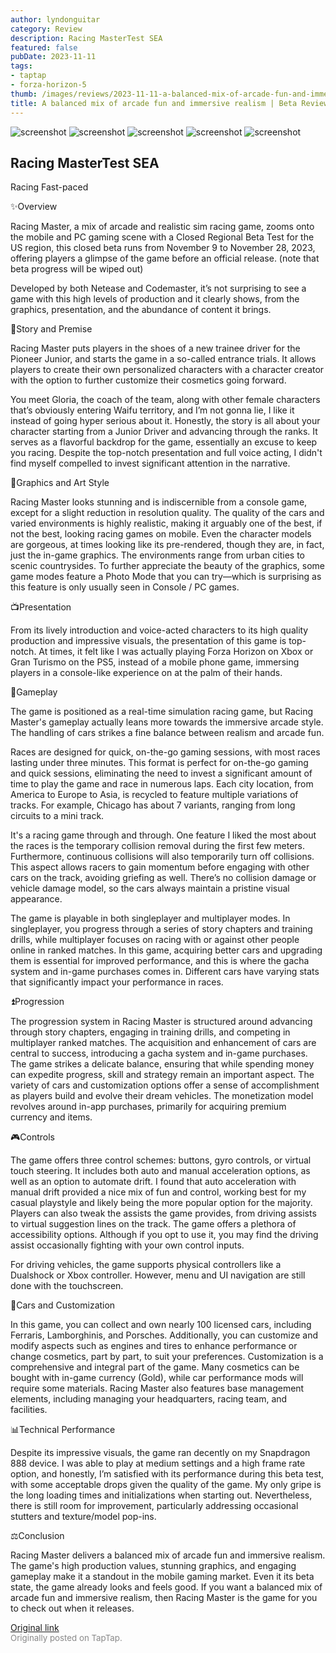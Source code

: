 ```yaml
---
author: lyndonguitar
category: Review
description: Racing MasterTest SEA
featured: false
pubDate: 2023-11-11
tags:
- taptap
- forza-horizon-5
thumb: /images/reviews/2023-11-11-a-balanced-mix-of-arcade-fun-and-immersive-realism--beta-review---racing-master-0.avif
title: A balanced mix of arcade fun and immersive realism | Beta Review - Racing Master
---
```


<div class="gallery">
  <img src="/images/reviews/2023-11-11-a-balanced-mix-of-arcade-fun-and-immersive-realism--beta-review---racing-master-0.avif" alt="screenshot" />
  <img src="/images/reviews/2023-11-11-a-balanced-mix-of-arcade-fun-and-immersive-realism--beta-review---racing-master-1.avif" alt="screenshot" />
  <img src="/images/reviews/2023-11-11-a-balanced-mix-of-arcade-fun-and-immersive-realism--beta-review---racing-master-2.avif" alt="screenshot" />
  <img src="/images/reviews/2023-11-11-a-balanced-mix-of-arcade-fun-and-immersive-realism--beta-review---racing-master-3.avif" alt="screenshot" />
  <img src="/images/reviews/2023-11-11-a-balanced-mix-of-arcade-fun-and-immersive-realism--beta-review---racing-master-4.avif" alt="screenshot" />
</div>

Racing MasterTest SEA
--
Racing
Fast-paced

✨Overview

Racing Master, a mix of arcade and realistic sim racing game, zooms onto the mobile and PC gaming scene with a Closed Regional Beta Test for the US region, this closed beta runs from November 9 to November 28, 2023, offering players a glimpse of the game before an official release. (note that beta progress will be wiped out)

Developed by both Netease and Codemaster, it’s not surprising to see a game with this high levels of production and it clearly shows, from the graphics, presentation, and the abundance of content it brings.

📖Story and Premise

Racing Master puts players in the shoes of a new trainee driver for the Pioneer Junior, and starts the game in a so-called entrance trials. It allows players to create their own personalized characters with a character creator with the option to further customize their cosmetics going forward.

You meet Gloria, the coach of the team, along with other female characters that’s obviously entering Waifu territory, and I’m not gonna lie, I like it instead of going hyper serious about it. Honestly, the story is all about your character starting from a Junior Driver and advancing through the ranks.  It serves as a flavorful backdrop for the game, essentially an excuse to keep you racing. Despite the top-notch presentation and full voice acting, I didn't find myself compelled to invest significant attention in the narrative.

🎨Graphics and Art Style

Racing Master looks stunning and is indiscernible from a console game, except for a slight reduction in resolution quality. The quality of the cars and varied environments is highly realistic, making it arguably one of the best, if not the best, looking racing games on mobile. Even the character models are gorgeous, at times looking like its pre-rendered, though they are, in fact, just the in-game graphics. The environments range from urban cities to scenic countrysides. To further appreciate the beauty of the graphics, some game modes feature a Photo Mode that you can try—which is surprising as this feature is only usually seen in Console / PC games.

📺Presentation

From its lively introduction and voice-acted characters to its high quality production and impressive visuals, the presentation of this game is top-notch. At times, it felt like I was actually playing Forza Horizon on Xbox or Gran Turismo on the PS5, instead of a mobile phone game, immersing players in a console-like experience on at the palm of their hands.

🏁Gameplay

The game is positioned as a real-time simulation racing game, but Racing Master's gameplay actually leans more towards the immersive arcade style. The handling of cars strikes a fine balance between realism and arcade fun.

Races are designed for quick, on-the-go gaming sessions, with most races lasting under three minutes. This format is perfect for on-the-go gaming and quick sessions, eliminating the need to invest a significant amount of time to play the game and race in numerous laps. Each city location, from America to Europe to Asia, is recycled to feature multiple variations of tracks. For example, Chicago has about 7 variants, ranging from long circuits to a mini track.

It's a racing game through and through. One feature I liked the most about the races is the temporary collision removal during the first few meters. Furthermore, continuous collisions will also temporarily turn off collisions. This aspect allows racers to gain momentum before engaging with other cars on the track, avoiding griefing as well. There’s no collision damage or vehicle damage model, so the cars always maintain a pristine visual appearance.

The game is playable in both singleplayer and multiplayer modes. In singleplayer, you progress through a series of story chapters and training drills, while multiplayer focuses on racing with or against other people online in ranked matches. In this game, acquiring better cars and upgrading them is essential for improved performance, and this is where the gacha system and in-game purchases comes in. Different cars have varying stats that significantly impact your performance in races.

⏫Progression

The progression system in Racing Master is structured around advancing through story chapters, engaging in training drills, and competing in multiplayer ranked matches. The acquisition and enhancement of cars are central to success, introducing a gacha system and in-game purchases.  The game strikes a delicate balance, ensuring that while spending money can expedite progress, skill and strategy remain an important aspect. The variety of cars and customization options offer a sense of accomplishment as players build and evolve their dream vehicles. The monetization model revolves around in-app purchases, primarily for acquiring premium currency and items.

🎮Controls

The game offers three control schemes: buttons, gyro controls, or virtual touch steering. It includes both auto and manual acceleration options, as well as an option to automate drift. I found that auto acceleration with manual drift provided a nice mix of fun and control, working best for my casual playstyle and likely being the more popular option for the majority. Players can also tweak the assists the game provides, from driving assists to virtual suggestion lines on the track. The game offers a plethora of accessibility options. Although if you opt to use it, you may find the driving assist occasionally fighting with your own control inputs.

For driving vehicles, the game supports physical controllers like a Dualshock or Xbox controller. However, menu and UI navigation are still done with the touchscreen.

🔧Cars and Customization

In this game, you can collect and own nearly 100 licensed cars, including Ferraris, Lamborghinis, and Porsches. Additionally, you can customize and modify aspects such as engines and tires to enhance performance or change cosmetics, part by part, to suit your preferences. Customization is a comprehensive and integral part of the game. Many cosmetics can be bought with in-game currency (Gold), while car performance mods will require some materials. Racing Master also features base management elements, including managing your headquarters, racing team, and facilities.

📊Technical Performance

Despite its impressive visuals, the game ran decently on my Snapdragon 888 device. I was able to play at medium settings and a high frame rate option, and honestly, I’m satisfied with its performance during this beta test, with some acceptable drops given the quality of the game. My only gripe is the long loading times and initializations when starting out. Nevertheless, there is still room for improvement, particularly addressing occasional stutters and texture/model pop-ins.

⚖️Conclusion

Racing Master delivers a balanced mix of arcade fun and immersive realism. The game's high production values, stunning graphics, and engaging gameplay make it a standout in the mobile gaming market. Even it its beta state, the game already looks and feels good. If you want a balanced mix of arcade fun and immersive realism, then Racing Master is the game for you to check out when it releases.

[Original link](https://www.taptap.io/post/6534388)<br><span style="font-size: 0.95em; color: #888;">Originally posted on TapTap.</span>